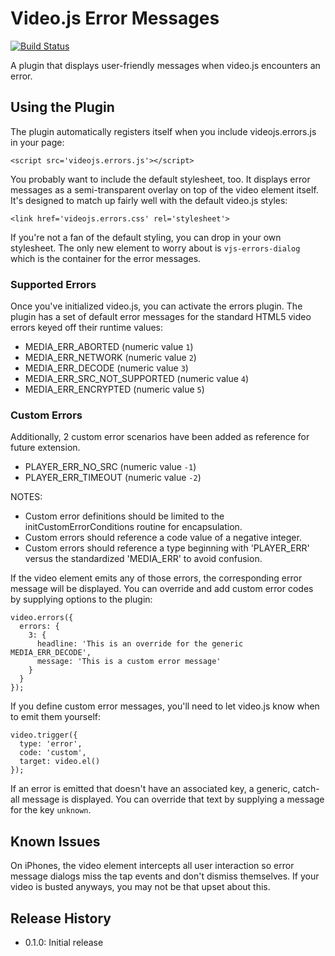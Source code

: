 Video.js Error Messages
=======================
[![Build Status](https://travis-ci.org/brightcove/videojs-errors.svg?branch=master)](https://travis-ci.org/brightcove/videojs-errors)

A plugin that displays user-friendly messages when video.js encounters an error.

Using the Plugin
----------------
The plugin automatically registers itself when you include videojs.errors.js in your page:

    <script src='videojs.errors.js'></script>

You probably want to include the default stylesheet, too. It displays error messages as a semi-transparent overlay on top of the video element itself. It's designed to match up fairly well with the default video.js styles:

    <link href='videojs.errors.css' rel='stylesheet'>

If you're not a fan of the default styling, you can drop in your own stylesheet. The only new element to worry about is `vjs-errors-dialog` which is the container for the error messages.

### Supported Errors

Once you've initialized video.js, you can activate the errors plugin. The plugin has a set of default error messages for the standard HTML5 video errors keyed off their runtime values:

- MEDIA_ERR_ABORTED (numeric value `1`)
- MEDIA_ERR_NETWORK (numeric value `2`)
- MEDIA_ERR_DECODE (numeric value `3`)
- MEDIA_ERR_SRC_NOT_SUPPORTED (numeric value `4`)
- MEDIA_ERR_ENCRYPTED (numeric value `5`)

### Custom Errors

Additionally, 2 custom error scenarios have been added as reference for future extension. 

- PLAYER_ERR_NO_SRC (numeric value `-1`)
- PLAYER_ERR_TIMEOUT (numeric value `-2`)

NOTES: 

- Custom error definitions should be limited to the initCustomErrorConditions routine for encapsulation.
- Custom errors should reference a code value of a negative integer.
- Custom errors should reference a type beginning with 'PLAYER_ERR' versus the standardized 'MEDIA_ERR' to avoid confusion.

If the video element emits any of those errors, the corresponding error message will be displayed. You can override and add custom error codes by supplying options to the plugin:

    video.errors({
      errors: {
        3: {
          headline: 'This is an override for the generic MEDIA_ERR_DECODE',
          message: 'This is a custom error message'
        }
      }
    });

If you define custom error messages, you'll need to let video.js know when to emit them yourself:

    video.trigger({
      type: 'error',
      code: 'custom',
      target: video.el()
    });

If an error is emitted that doesn't have an associated key, a generic, catch-all message is displayed. You can override that text by supplying a message for the key `unknown`.

Known Issues
------------
On iPhones, the video element intercepts all user interaction so error message dialogs miss the tap events and don't dismiss themselves. If your video is busted anyways, you may not be that upset about this.


## Release History
 - 0.1.0: Initial release